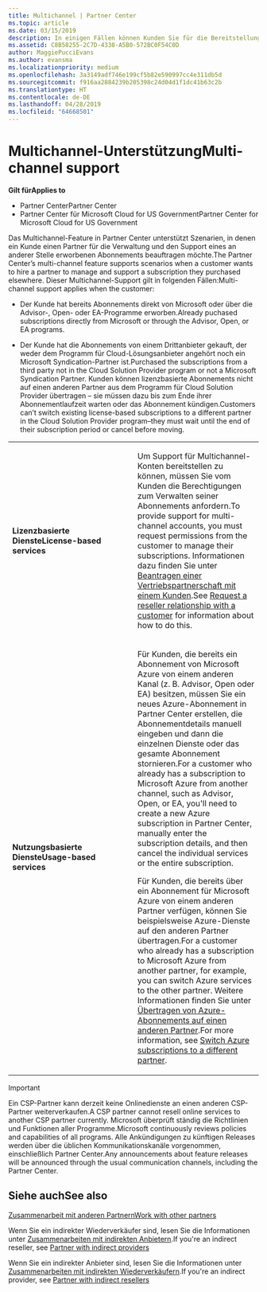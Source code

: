 ```yaml
---
title: Multichannel | Partner Center
ms.topic: article
ms.date: 03/15/2019
description: In einigen Fällen können Kunden Sie für die Bereitstellung und den Support eines Abonnements beauftragen, das sie an anderer Stelle erworben haben.
ms.assetid: C8B58255-2C7D-4338-A5B0-572BC0F54C0D
author: MaggiePucciEvans
ms.author: evansma
ms.localizationpriority: medium
ms.openlocfilehash: 3a3149adf746e199cf5b82e590997cc4e311db5d
ms.sourcegitcommit: f916aa2884239b205398c24d04d1f1dc41b63c2b
ms.translationtype: HT
ms.contentlocale: de-DE
ms.lasthandoff: 04/28/2019
ms.locfileid: "64668501"
---
```

# <a name="multi-channel-support"></a><span data-ttu-id="7863f-103">Multichannel-Unterstützung</span><span class="sxs-lookup"><span data-stu-id="7863f-103">Multi-channel support</span></span>

<span data-ttu-id="7863f-104">**Gilt für**</span><span class="sxs-lookup"><span data-stu-id="7863f-104">**Applies to**</span></span>

-  <span data-ttu-id="7863f-105">Partner Center</span><span class="sxs-lookup"><span data-stu-id="7863f-105">Partner Center</span></span>
-  <span data-ttu-id="7863f-106">Partner Center für Microsoft Cloud for US Government</span><span class="sxs-lookup"><span data-stu-id="7863f-106">Partner Center for Microsoft Cloud for US Government</span></span>


<span data-ttu-id="7863f-107">Das Multichannel-Feature in Partner Center unterstützt Szenarien, in denen ein Kunde einen Partner für die Verwaltung und den Support eines an anderer Stelle erworbenen Abonnements beauftragen möchte.</span><span class="sxs-lookup"><span data-stu-id="7863f-107">The Partner Center’s multi-channel feature supports scenarios when a customer wants to hire a partner to manage and support a subscription they purchased elsewhere.</span></span> <span data-ttu-id="7863f-108">Dieser Multichannel-Support gilt in folgenden Fällen:</span><span class="sxs-lookup"><span data-stu-id="7863f-108">Multi-channel support applies when the customer:</span></span>

-   <span data-ttu-id="7863f-109">Der Kunde hat bereits Abonnements direkt von Microsoft oder über die Advisor-, Open- oder EA-Programme erworben.</span><span class="sxs-lookup"><span data-stu-id="7863f-109">Already puchased subscriptions directly from Microsoft or through the Advisor, Open, or EA programs.</span></span>

-   <span data-ttu-id="7863f-110">Der Kunde hat die Abonnements von einem Drittanbieter gekauft, der weder dem Programm für Cloud-Lösungsanbieter angehört noch ein Microsoft Syndication-Partner ist.</span><span class="sxs-lookup"><span data-stu-id="7863f-110">Purchased the subscriptions from a third party not in the Cloud Solution Provider program or not a Microsoft Syndication Partner.</span></span> <span data-ttu-id="7863f-111">Kunden können lizenzbasierte Abonnements nicht auf einen anderen Partner aus dem Programm für Cloud Solution Provider übertragen – sie müssen dazu bis zum Ende ihrer Abonnementlaufzeit warten oder das Abonnement kündigen.</span><span class="sxs-lookup"><span data-stu-id="7863f-111">Customers can’t switch existing license-based subscriptions to a different partner in the Cloud Solution Provider program–they must wait until the end of their subscription period or cancel before moving.</span></span>


<table>
<colgroup>
<col width="50%" />
<col width="50%" />
</colgroup>
<tbody>
<tr class="odd">
<td><p><span data-ttu-id="7863f-112"><strong>Lizenzbasierte Dienste</strong></span><span class="sxs-lookup"><span data-stu-id="7863f-112"><strong>License-based services</strong></span></span></p></td>
<td><p><span data-ttu-id="7863f-113">Um Support für Multichannel-Konten bereitstellen zu können, müssen Sie vom Kunden die Berechtigungen zum Verwalten seiner Abonnements anfordern.</span><span class="sxs-lookup"><span data-stu-id="7863f-113">To provide support for multi-channel accounts, you must request permissions from the customer to manage their subscriptions.</span></span> <span data-ttu-id="7863f-114">Informationen dazu finden Sie unter <a href="request-a-relationship-with-a-customer.md" data-raw-source="[Request a reseller relationship with a customer](request-a-relationship-with-a-customer.md)">Beantragen einer Vertriebspartnerschaft mit einem Kunden</a>.</span><span class="sxs-lookup"><span data-stu-id="7863f-114">See <a href="request-a-relationship-with-a-customer.md" data-raw-source="[Request a reseller relationship with a customer](request-a-relationship-with-a-customer.md)">Request a reseller relationship with a customer</a> for information about how to do this.</span></span></p></td>
</tr>
<tr class="even">
<td><p><span data-ttu-id="7863f-115"><strong>Nutzungsbasierte Dienste</strong></span><span class="sxs-lookup"><span data-stu-id="7863f-115"><strong>Usage-based services</strong></span></span></p></td>
<td>
<p><span data-ttu-id="7863f-116">Für Kunden, die bereits ein Abonnement von Microsoft Azure von einem anderen Kanal (z. B. Advisor, Open oder EA) besitzen, müssen Sie ein neues Azure-Abonnement in Partner Center erstellen, die Abonnementdetails manuell eingeben und dann die einzelnen Dienste oder das gesamte Abonnement stornieren.</span><span class="sxs-lookup"><span data-stu-id="7863f-116">For a customer who already has a subscription to Microsoft Azure from another channel, such as Advisor, Open, or EA, you&#39;ll need to create a new Azure subscription in Partner Center, manually enter the subscription details, and then cancel the individual services or the entire subscription.</span></span></p>
<p><span data-ttu-id="7863f-117">Für Kunden, die bereits über ein Abonnement für Microsoft Azure von einem anderen Partner verfügen, können Sie beispielsweise Azure-Dienste auf den anderen Partner übertragen.</span><span class="sxs-lookup"><span data-stu-id="7863f-117">For a customer who already has a subscription to Microsoft Azure from another partner, for example, you can switch Azure services to the other partner.</span></span> <span data-ttu-id="7863f-118">Weitere Informationen finden Sie unter <a href="switch-azure-subscriptions-to-a-different-partner.md" data-raw-source="[Switch Azure subscriptions to a different partner](switch-azure-subscriptions-to-a-different-partner.md)">Übertragen von Azure-Abonnements auf einen anderen Partner</a>.</span><span class="sxs-lookup"><span data-stu-id="7863f-118">For more information, see <a href="switch-azure-subscriptions-to-a-different-partner.md" data-raw-source="[Switch Azure subscriptions to a different partner](switch-azure-subscriptions-to-a-different-partner.md)">Switch Azure subscriptions to a different partner</a>.</span></span></p>
</td>
</tr>
</tbody>
</table>

> [!IMPORTANT]  
> <span data-ttu-id="7863f-119">Ein CSP-Partner kann derzeit keine Onlinedienste an einen anderen CSP-Partner weiterverkaufen.</span><span class="sxs-lookup"><span data-stu-id="7863f-119">A CSP partner cannot resell online services to another CSP partner currently.</span></span> <span data-ttu-id="7863f-120">Microsoft überprüft ständig die Richtlinien und Funktionen aller Programme.</span><span class="sxs-lookup"><span data-stu-id="7863f-120">Microsoft continuously reviews policies and capabilities of all programs.</span></span> <span data-ttu-id="7863f-121">Alle Ankündigungen zu künftigen Releases werden über die üblichen Kommunikationskanäle vorgenommen, einschließlich Partner Center.</span><span class="sxs-lookup"><span data-stu-id="7863f-121">Any announcements about feature releases will be announced through the usual communication channels, including the Partner Center.</span></span> 

## <a name="see-also"></a><span data-ttu-id="7863f-122">Siehe auch</span><span class="sxs-lookup"><span data-stu-id="7863f-122">See also</span></span>

[<span data-ttu-id="7863f-123">Zusammenarbeit mit anderen Partnern</span><span class="sxs-lookup"><span data-stu-id="7863f-123">Work with other partners</span></span>](work-with-other-partners.md)

<span data-ttu-id="7863f-124">Wenn Sie ein indirekter Wiederverkäufer sind, lesen Sie die Informationen unter [Zusammenarbeiten mit indirekten Anbietern](indirect-reseller-tasks-in-partner-center.md).</span><span class="sxs-lookup"><span data-stu-id="7863f-124">If you're an indirect reseller, see [Partner with indirect providers](indirect-reseller-tasks-in-partner-center.md)</span></span>

<span data-ttu-id="7863f-125">Wenn Sie ein indirekter Anbieter sind, lesen Sie die Informationen unter [Zusammenarbeiten mit indirekten Wiederverkäufern](indirect-provider-tasks-in-partner-center.md).</span><span class="sxs-lookup"><span data-stu-id="7863f-125">If you're an indirect provider, see [Partner with indirect resellers](indirect-provider-tasks-in-partner-center.md)</span></span> 

 

 



